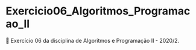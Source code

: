 # Exercicio06_Algoritmos_Programacao_II
 📕 Exercício 06 da disciplina de Algoritmos e Programação II - 2020/2.
